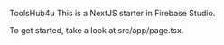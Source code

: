 ToolsHub4u
This is a NextJS starter in Firebase Studio.

To get started, take a look at src/app/page.tsx.

